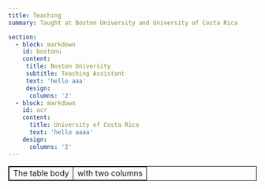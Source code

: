 ```yaml
---
title: Teaching
summary: Taught at Boston University and University of Costa Rica

section: 
  - block: markdown
    id: bostonu
    content:
     title: Boston University
     subtitle: Teaching Assistant
     text: 'hello aaa'
     design:
      columns: '2'
  - block: markdown
    id: ucr
    content:
      title: University of Costa Rica
      text: 'hello aaaa'
    design:
      columns: '2'
---
```


<style>
table {
    border-collapse: collapse;
}
table, th, td {
   border: 1px solid black;
}
blockquote {
    border-left: solid blue;
    padding-left: 10px;
}
</style>

<table border="1" width="100%" ID="Table2" cellspacing="0" cellpadding="0">
    <tbody>
        <tr>
            <td>The table body</td>
            <td>with two columns</td>
        </tr>
    </tbody>
</table>
